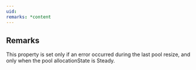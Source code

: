 ```yaml
---
uid: 
remarks: *content
---
```

## Remarks  
 This property is set only if an error occurred during the last             pool resize, and only when the pool allocationState is Steady.